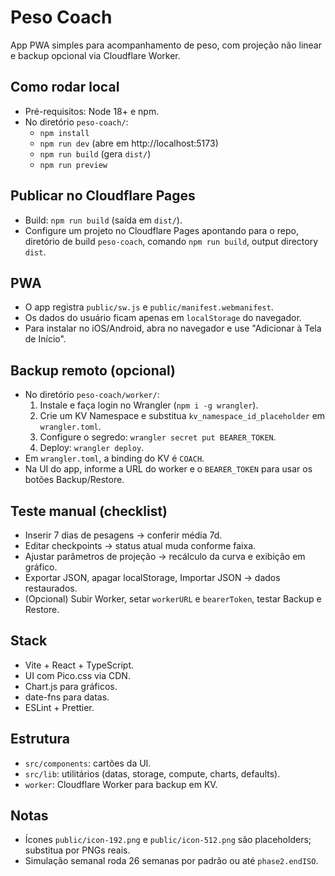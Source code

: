 # Peso Coach

App PWA simples para acompanhamento de peso, com projeção não linear e backup opcional via Cloudflare Worker.

## Como rodar local

- Pré-requisitos: Node 18+ e npm.
- No diretório `peso-coach/`:
  - `npm install`
  - `npm run dev` (abre em http://localhost:5173)
  - `npm run build` (gera `dist/`)
  - `npm run preview`

## Publicar no Cloudflare Pages

- Build: `npm run build` (saída em `dist/`).
- Configure um projeto no Cloudflare Pages apontando para o repo, diretório de build `peso-coach`, comando `npm run build`, output directory `dist`.

## PWA

- O app registra `public/sw.js` e `public/manifest.webmanifest`.
- Os dados do usuário ficam apenas em `localStorage` do navegador.
- Para instalar no iOS/Android, abra no navegador e use "Adicionar à Tela de Início".

## Backup remoto (opcional)

- No diretório `peso-coach/worker/`:
  1. Instale e faça login no Wrangler (`npm i -g wrangler`).
  2. Crie um KV Namespace e substitua `kv_namespace_id_placeholder` em `wrangler.toml`.
  3. Configure o segredo: `wrangler secret put BEARER_TOKEN`.
  4. Deploy: `wrangler deploy`.
- Em `wrangler.toml`, a binding do KV é `COACH`.
- Na UI do app, informe a URL do worker e o `BEARER_TOKEN` para usar os botões Backup/Restore.

## Teste manual (checklist)

- Inserir 7 dias de pesagens → conferir média 7d.
- Editar checkpoints → status atual muda conforme faixa.
- Ajustar parâmetros de projeção → recálculo da curva e exibição em gráfico.
- Exportar JSON, apagar localStorage, Importar JSON → dados restaurados.
- (Opcional) Subir Worker, setar `workerURL` e `bearerToken`, testar Backup e Restore.

## Stack

- Vite + React + TypeScript.
- UI com Pico.css via CDN.
- Chart.js para gráficos.
- date-fns para datas.
- ESLint + Prettier.

## Estrutura

- `src/components`: cartões da UI.
- `src/lib`: utilitários (datas, storage, compute, charts, defaults).
- `worker`: Cloudflare Worker para backup em KV.

## Notas

- Ícones `public/icon-192.png` e `public/icon-512.png` são placeholders; substitua por PNGs reais.
- Simulação semanal roda 26 semanas por padrão ou até `phase2.endISO`.
